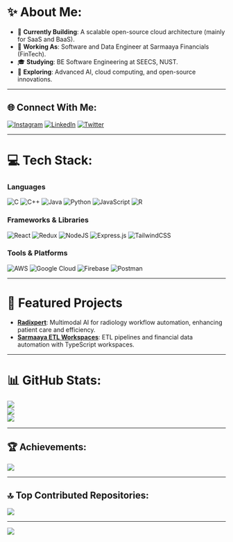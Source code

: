 # ✨ About Me:
- 🔭 **Currently Building**: A scalable open-source cloud architecture (mainly for SaaS and BaaS).
- 💼 **Working As**: Software and Data Engineer at Sarmaaya Financials (FinTech).
- 🎓 **Studying**: BE Software Engineering at SEECS, NUST.
- 🌱 **Exploring**: Advanced AI, cloud computing, and open-source innovations.

---

## 🌐 Connect With Me:
[![Instagram](https://img.shields.io/badge/Instagram-%23E4405F.svg?style=for-the-badge&logo=Instagram&logoColor=white)](https://instagram.com/abdurafeyf) 
[![LinkedIn](https://img.shields.io/badge/LinkedIn-%230077B5.svg?style=for-the-badge&logo=linkedin&logoColor=white)](https://linkedin.com/in/abdurafeyf) 
[![Twitter](https://img.shields.io/badge/Twitter-%231DA1F2.svg?style=for-the-badge&logo=Twitter&logoColor=white)](https://twitter.com/abdurafeyf)

---

# 💻 Tech Stack:
### **Languages**
![C](https://img.shields.io/badge/c-%2300599C.svg?style=for-the-badge&logo=c&logoColor=white) ![C++](https://img.shields.io/badge/c++-%2300599C.svg?style=for-the-badge&logo=c%2B%2B&logoColor=white) ![Java](https://img.shields.io/badge/java-%23ED8B00.svg?style=for-the-badge&logo=java&logoColor=white) ![Python](https://img.shields.io/badge/python-%2314354C.svg?style=for-the-badge&logo=python&logoColor=white) ![JavaScript](https://img.shields.io/badge/javascript-%23323330.svg?style=for-the-badge&logo=javascript&logoColor=%23F7DF1E) ![R](https://img.shields.io/badge/R-%23276DC3.svg?style=for-the-badge&logo=r&logoColor=white) 

### **Frameworks & Libraries**
![React](https://img.shields.io/badge/react-%2320232a.svg?style=for-the-badge&logo=react&logoColor=%2361DAFB) ![Redux](https://img.shields.io/badge/redux-%23593d88.svg?style=for-the-badge&logo=redux&logoColor=white) ![NodeJS](https://img.shields.io/badge/node.js-6DA55F?style=for-the-badge&logo=node.js&logoColor=white) ![Express.js](https://img.shields.io/badge/express.js-%23404d59.svg?style=for-the-badge&logo=express&logoColor=%2361DAFB) ![TailwindCSS](https://img.shields.io/badge/tailwindcss-%2338B2AC.svg?style=for-the-badge&logo=tailwind-css&logoColor=white)

### **Tools & Platforms**
![AWS](https://img.shields.io/badge/AWS-%23FF9900.svg?style=for-the-badge&logo=amazon-aws&logoColor=white) ![Google Cloud](https://img.shields.io/badge/Google%20Cloud-%234285F4.svg?style=for-the-badge&logo=google-cloud&logoColor=white) ![Firebase](https://img.shields.io/badge/firebase-%23039BE5.svg?style=for-the-badge&logo=firebase) ![Postman](https://img.shields.io/badge/Postman-%23FF6C37.svg?style=for-the-badge&logo=postman&logoColor=white)

---

# 🚀 Featured Projects
- [**Radixpert**](https://github.com/yourrepo/radixpert): Multimodal AI for radiology workflow automation, enhancing patient care and efficiency.
- [**Sarmaaya ETL Workspaces**](https://github.com/yourrepo/sarmaaya-etl-workspaces): ETL pipelines and financial data automation with TypeScript workspaces.

---

# 📊 GitHub Stats:
![](https://github-readme-stats.vercel.app/api?username=abdurafeyf&theme=react&hide_border=false&include_all_commits=true&count_private=true)<br>
![](https://github-readme-streak-stats.herokuapp.com/?user=abdurafeyf&theme=react&hide_border=false)<br>
![](https://github-readme-stats.vercel.app/api/top-langs/?username=abdurafeyf&theme=react&hide_border=false&include_all_commits=true&count_private=true&layout=compact)

---

## 🏆 Achievements:
![](https://github-profile-trophy.vercel.app/?username=abdurafeyf&theme=radical&no-frame=false&no-bg=false&margin-w=4)

---

## 🔝 Top Contributed Repositories:
![](https://github-contributor-stats.vercel.app/api?username=abdurafeyf&limit=5&theme=dark&combine_all_yearly_contributions=true)

---

[![](https://visitcount.itsvg.in/api?id=abdurafeyf&icon=0&color=0)](https://visitcount.itsvg.in)
